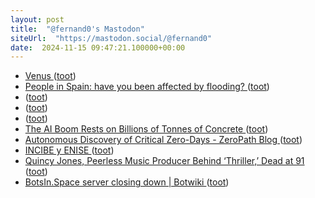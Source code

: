 ```yaml
---
layout: post
title:  "@fernand0's Mastodon"
siteUrl:  "https://mastodon.social/@fernand0"
date:  2024-11-15 09:47:21.100000+00:00
---
```

*  [Venus ](https://www.flickr.com/photos/fernand0/54121906942) ([toot](https://mastodon.social/@fernand0/113486334597376929))
*  [People in Spain: have you been affected by flooding? ](https://www.theguardian.com/world/2024/oct/30/people-in-spain-have-you-been-affected-by-floodin) ([toot](https://mastodon.social/@fernand0/113486189257298394))
*  [ ](https://mastodon.social/users/fernand0/statuses/113486147356503641/activity) ([toot](https://mastodon.social/users/fernand0/statuses/113486147356503641/activity))
*  [ ](https://mastodon.social/@vrruiz) ([toot](https://mastodon.social/@fernand0/113486147173075202))
*  [ ](https://mastodon.social/@vrruiz) ([toot](https://mastodon.social/@fernand0/113486145150058169))
*  [The AI Boom Rests on Billions of Tonnes of Concrete ](https://spectrum.ieee.org/green-concret) ([toot](https://mastodon.social/@fernand0/113485275658679068))
*  [Autonomous Discovery of Critical Zero-Days - ZeroPath Blog ](https://zeropath.com/blog/0day-discoverie) ([toot](https://mastodon.social/@fernand0/113484622358184244))
*  [INCIBE y ENISE ](https://avecesunafoto.wordpress.com/2024/11/14/incibe-y-enise) ([toot](https://mastodon.social/@fernand0/113482765505673881))
*  [Quincy Jones, Peerless Music Producer Behind ‘Thriller,’ Dead at 91 ](https://www.rollingstone.com/music/music-news/quincy-jones-dead-1234809848) ([toot](https://mastodon.social/@fernand0/113482695169510601))
*  [BotsIn.Space server closing down \| Botwiki ](https://botwiki.org/blog/botsin-space-server-closing-down) ([toot](https://mastodon.social/@fernand0/113482520932636644))
